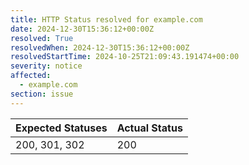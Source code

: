```yaml
---
title: HTTP Status resolved for example.com
date: 2024-12-30T15:36:12+00:00Z
resolved: True
resolvedWhen: 2024-12-30T15:36:12+00:00Z
resolvedStartTime: 2024-10-25T21:09:43.191474+00:00
severity: notice
affected:
  - example.com
section: issue
---
```


| Expected Statuses | Actual Status  |
|-------------------|----------------|
| 200, 301, 302 | 200 |
